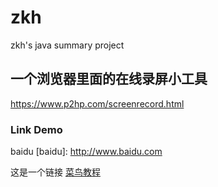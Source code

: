 zkh
===

zkh's java summary project

## 一个浏览器里面的在线录屏小工具
  https://www.p2hp.com/screenrecord.html
 
### Link Demo
  baidu [baidu]: http://www.baidu.com

这是一个链接 [菜鸟教程](https://www.runoob.com)
